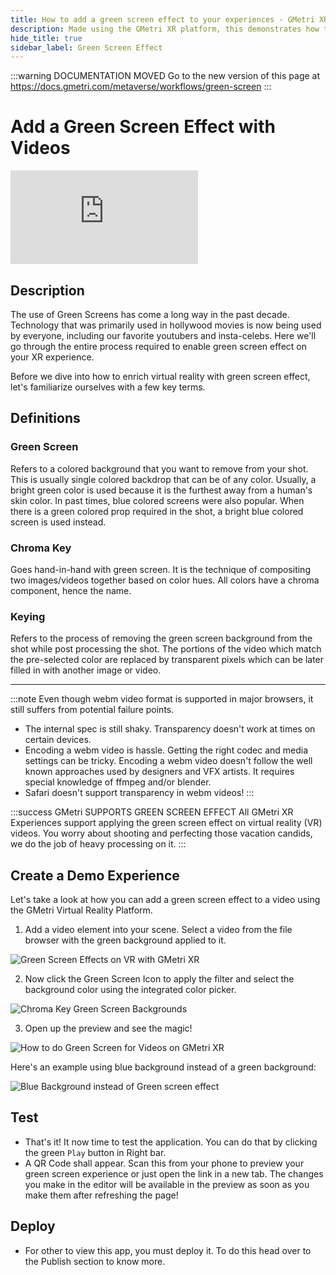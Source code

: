 ```yaml
---
title: How to add a green screen effect to your experiences - GMetri XR Platform
description: Made using the GMetri XR platform, this demonstrates how to add a green screen effect to your mixed reality experiences.
hide_title: true
sidebar_label: Green Screen Effect
---
```


<head>
  <link rel="canonical" href="https://docs.gmetri.com/metaverse/workflows/green-screen" />
</head>

:::warning DOCUMENTATION MOVED
Go to the new version of this page at https://docs.gmetri.com/metaverse/workflows/green-screen
:::


# Add a Green Screen Effect with Videos

<iframe width={"100%"} height={"380px"} src="https://view.gmetri.com/v5/gmetri/green-screen" frameBorder="0" allowFullScreen></iframe>

## Description

The use of Green Screens has come a long way in the past decade. Technology that
was primarily used in hollywood movies is now being used by everyone, including
our favorite youtubers and insta-celebs. Here we'll go through the entire
process required to enable green screen effect on your XR experience.

Before we dive into how to enrich virtual reality with green screen effect,
let's familiarize ourselves with a few key terms.

## Definitions

### Green Screen
Refers to a colored background that you want to remove from your shot. This is
usually single colored backdrop that can be of any color. Usually, a bright
green color is used because it is the furthest away from a human's skin color.
In past times, blue colored screens were also popular. When there is a green
colored prop required in the shot, a bright blue colored screen is used instead.

### Chroma Key
Goes hand-in-hand with green screen. It is the technique of compositing two
images/videos together based on color hues. All colors have a chroma component,
hence the name.

### Keying
Refers to the process of removing the green screen background from the shot
while post processing the shot. The portions of the video which match the
pre-selected color are replaced by transparent pixels which can be later filled
in with another image or video. 


--------------------------------------------------------------------------------

:::note
Even though webm video format is supported in major browsers, it still suffers
from potential failure points.

 * The internal spec is still shaky. Transparency doesn't work at times on
   certain devices. 
 * Encoding a webm video is hassle. Getting the right codec and media settings
   can be tricky. Encoding a webm video doesn't follow the well known approaches
   used by designers and VFX artists. It requires special knowledge of ffmpeg 
   and/or blender.
 * Safari doesn't support transparency in webm videos!
:::

:::success GMetri SUPPORTS GREEN SCREEN EFFECT
All GMetri XR Experiences support applying the green screen effect on virtual
reality (VR) videos. You worry about shooting and perfecting those vacation
candids, we do the job of heavy processing on it.
:::

## Create a Demo Experience

Let's take a look at how you can add a green screen effect to a video using the
GMetri Virtual Reality Platform.

1. Add a video element into your scene. Select a video from the file browser
with the green background applied to it. 

![Green Screen Effects on VR with GMetri XR](https://r.vrgmetri.com/image/w_900,h_450,q_85/gb-blog/gmetri/2020/04/shot11.png.jpg)

2. Now click the Green Screen Icon to apply the filter and select the background
color using the integrated color picker.

![Chroma Key Green Screen Backgrounds](https://r.vrgmetri.com/image/w_900,h_450,q_80/gb-blog/gmetri/2019/12/shot12-select-1.png.jpg)

3. Open up the preview and see the magic!

![How to do Green Screen for Videos on GMetri XR](https://s.vrgmetri.com/gb-web/real-ghost/2019/12/green-screen-virtual-reality-background.gif)

Here's an example using blue background instead of a green background:

![Blue Background instead of Green screen effect](https://r.vrgmetri.com/image/w_900,h_450,q_80/gb-blog/gmetri/2019/12/shot21.png.jpg)

## Test

- That's it! It now time to test the application. You can do that by clicking the green `Play` button in Right bar. 
- A QR Code shall appear. Scan this from your phone to preview your green screen experience or just open the link in a new tab. The changes you make in the editor will be available in the preview as soon as you make them after refreshing the page!

## Deploy

- For other to view this app, you must deploy it. To do this head over to the Publish section to know more.
